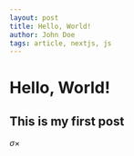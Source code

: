```yaml
---
layout: post
title: Hello, World!
author: John Doe
tags: article, nextjs, js
---
```


# Hello, World!

## This is my first post

$\sigma \times$

